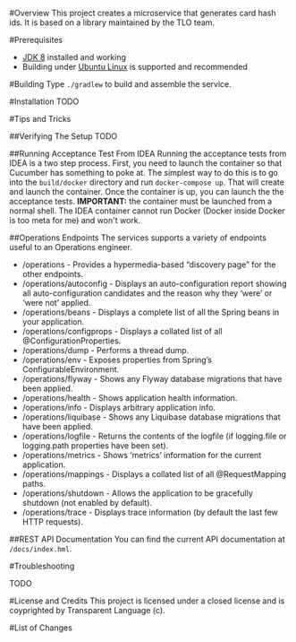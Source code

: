 #Overview
This project creates a microservice that generates card hash ids.  It is based on a library 
maintained by the TLO team. 

#Prerequisites

* [JDK 8](http://www.oracle.com/technetwork/java/index.html) installed and working
* Building under [Ubuntu Linux](http://www.ubuntu.com/) is supported and recommended 

#Building
Type `./gradlew` to build and assemble the service.

#Installation
TODO

#Tips and Tricks

##Verifying The Setup
TODO

##Running Acceptance Test From IDEA
Running the acceptance tests from IDEA is a two step process.  First, you need to launch the container so that
Cucumber has something to poke at.  The simplest way to do this is to go into the `build/docker` directory and run
`docker-compose up`.  That will create and launch the container.  Once the container is up, you can launch the
the acceptance tests.  **IMPORTANT:** the container must be launched from a normal shell.  The IDEA container
cannot run Docker (Docker inside Docker is too meta for me) and won't work.

##Operations Endpoints
The services supports a variety of endpoints useful to an Operations engineer.

* /operations - Provides a hypermedia-based “discovery page” for the other endpoints.
* /operations/autoconfig - Displays an auto-configuration report showing all auto-configuration candidates and the reason why they ‘were’ or ‘were not’ applied.
* /operations/beans - Displays a complete list of all the Spring beans in your application.
* /operations/configprops - Displays a collated list of all @ConfigurationProperties.
* /operations/dump - Performs a thread dump.
* /operations/env - Exposes properties from Spring’s ConfigurableEnvironment.
* /operations/flyway - Shows any Flyway database migrations that have been applied.
* /operations/health - Shows application health information.
* /operations/info - Displays arbitrary application info.
* /operations/liquibase - Shows any Liquibase database migrations that have been applied.
* /operations/logfile - Returns the contents of the logfile (if logging.file or logging.path properties have been set).
* /operations/metrics - Shows ‘metrics’ information for the current application.
* /operations/mappings - Displays a collated list of all @RequestMapping paths.
* /operations/shutdown - Allows the application to be gracefully shutdown (not enabled by default).
* /operations/trace - Displays trace information (by default the last few HTTP requests).

##REST API Documentation
You can find the current API documentation at `/docs/index.hml`.

#Troubleshooting

TODO

#License and Credits
This project is licensed under a closed license and is coyprighted by Transparent Language (c).

#List of Changes

